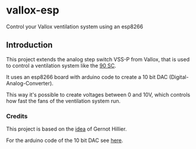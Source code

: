 # vallox-esp
Control your Vallox ventilation system using an esp8266

## Introduction

This project extends the analog step switch VSS-P from Vallox, that is used to control a ventilation system like the [90 SC](http://www.vallox.com/files/412/KAHU90SC_D_280909.pdf).

It uses an esp8266 board with arduino code to create a 10 bit DAC (Digital-Analog-Converter).

This way it's possible to create voltages between 0 and 10V, which controls how fast the fans of the ventilation system run. 

### Credits

This project is based on the [idea](http://www.hillier.de/lueftung.php) of Gernot Hillier.

For the arduino code of the 10 bit DAC see [here](http://www.avdweb.nl/arduino/hardware-interfacing/simple-10-bit-dac.html).
